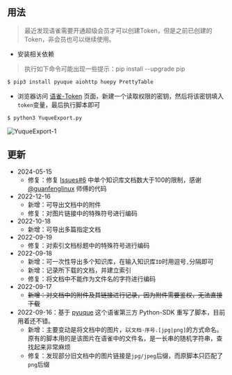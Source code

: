 ## 用法
> 最近发现语雀需要开通超级会员才可以创建Token，但是之前已创建的Token，非会员也可以继续使用。

- 安装相关依赖

> 执行如下命令可能出现一些提示：pip install --upgrade pip

```bash
$ pip3 install pyuque aiohttp huepy PrettyTable

```

- 浏览器访问 [语雀-Token](https://www.yuque.com/settings/tokens) 页面，新建一个读取权限的密钥，然后将该密钥填入`token`变量，最后执行脚本即可

```bash
$ python3 YuqueExport.py

```

![YuqueExport-1](./YuqueExport-1.jpg)



## 更新
- 2024-05-15
  - 修复：修复 [Issues#6](https://github.com/M1r0ku/YuqueExport/issues/6) 中单个知识库文档数大于100的限制，感谢 [@guanfenglinux](https://github.com/M1r0ku/YuqueExport/issues/6#issuecomment-2071769391) 师傅的代码
- 2022-12-16
  - 新增：可导出文档中的附件
  - 修复：对图片链接中的特殊符号进行编码
- 2022-10-18
  - 新增：可导出多篇指定文档
- 2022-09-19
  - 修复：对索引文档标题中的特殊符号进行编码
- 2022-09-18
  - 新增：可一次性导出多个知识库，在输入知识库`ID`时用逗号`,`分隔即可
  - 新增：记录所下载的文档，并建立索引
  - 修复：将文档中不能作为文件名的字符进行编码
- 2022-09-17
  - ~~新增：对文档中的附件及其链接进行记录，因为附件需要鉴权，无法直接下载~~
- 2022-09-16：基于 [pyuque](https://github.com/socrateslee/pyuque) 这个语雀第三方 Python-SDK 重写了脚本，目前用着还不错。
  - 新增：主要变动是将文档中的图片，以`文档-序号.[jpg|png]`的方式命名。原有的脚本用的是该图片在语雀中的文件名，是一长串的随机字符串，查找起来非常麻烦
  - 修复：发现部分旧文档中的图片链接是`jpg/jpeg`后缀，而原脚本只匹配了`png`后缀

